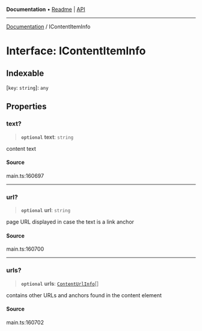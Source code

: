 **Documentation** • [Readme](../README.md) \| [API](../globals.md)

***

[Documentation](../README.md) / IContentItemInfo

# Interface: IContentItemInfo

## Indexable

 \[`key`: `string`\]: `any`

## Properties

### text?

> **`optional`** **text**: `string`

content text

#### Source

main.ts:160697

***

### url?

> **`optional`** **url**: `string`

page URL
displayed in case the text is a link anchor

#### Source

main.ts:160700

***

### urls?

> **`optional`** **urls**: [`ContentUrlInfo`](../classes/ContentUrlInfo.md)[]

contains other URLs and anchors found in the content element

#### Source

main.ts:160702
